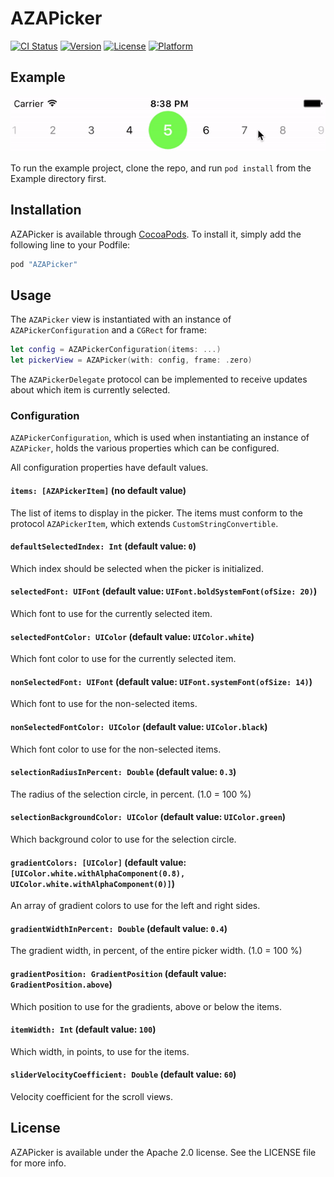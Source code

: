 # AZAPicker

[![CI Status](http://img.shields.io/travis/avanzabank/AZAPicker.svg?style=flat)](https://travis-ci.org/avanzabank/AZAPicker)
[![Version](https://img.shields.io/cocoapods/v/AZAPicker.svg?style=flat)](http://cocoapods.org/pods/AZAPicker)
[![License](https://img.shields.io/cocoapods/l/AZAPicker.svg?style=flat)](http://cocoapods.org/pods/AZAPicker)
[![Platform](https://img.shields.io/cocoapods/p/AZAPicker.svg?style=flat)](http://cocoapods.org/pods/AZAPicker)

## Example

![Example](Assets/example.gif)

To run the example project, clone the repo, and run `pod install` from the Example directory first.

## Installation

AZAPicker is available through [CocoaPods](http://cocoapods.org). To install
it, simply add the following line to your Podfile:

```ruby
pod "AZAPicker"
```

## Usage

The `AZAPicker` view is instantiated with an instance of `AZAPickerConfiguration` and a `CGRect` for frame:

```swift
let config = AZAPickerConfiguration(items: ...)
let pickerView = AZAPicker(with: config, frame: .zero)
```

The `AZAPickerDelegate` protocol can be implemented to receive updates about which item is currently selected.

### Configuration

`AZAPickerConfiguration`, which is used when instantiating an instance of `AZAPicker`, holds the various properties which can be configured.

All configuration properties have default values.

#### `items: [AZAPickerItem]` (no default value)

The list of items to display in the picker. The items must conform to the protocol `AZAPickerItem`, which extends `CustomStringConvertible`.

#### `defaultSelectedIndex: Int` (default value: `0`)

Which index should be selected when the picker is initialized.
    
#### `selectedFont: UIFont` (default value: `UIFont.boldSystemFont(ofSize: 20)`)

Which font to use for the currently selected item.

#### `selectedFontColor: UIColor` (default value: `UIColor.white`)

Which font color to use for the currently selected item.

#### `nonSelectedFont: UIFont` (default value: `UIFont.systemFont(ofSize: 14)`)

Which font to use for the non-selected items.

#### `nonSelectedFontColor: UIColor` (default value: `UIColor.black`)

Which font color to use for the non-selected items.

#### `selectionRadiusInPercent: Double` (default value: `0.3`)

The radius of the selection circle, in percent. (1.0 = 100 %)

#### `selectionBackgroundColor: UIColor` (default value: `UIColor.green`)

Which background color to use for the selection circle.
    
#### `gradientColors: [UIColor]` (default value: `[UIColor.white.withAlphaComponent(0.8), UIColor.white.withAlphaComponent(0)]`)

An array of gradient colors to use for the left and right sides.

#### `gradientWidthInPercent: Double` (default value: `0.4`)

The gradient width, in percent, of the entire picker width. (1.0 = 100 %)

#### `gradientPosition: GradientPosition` (default value: `GradientPosition.above`)
  
Which position to use for the gradients, above or below the items.

#### `itemWidth: Int` (default value: `100`)

Which width, in points, to use for the items.

#### `sliderVelocityCoefficient: Double` (default value: `60`)

Velocity coefficient for the scroll views.

## License

AZAPicker is available under the Apache 2.0 license. See the LICENSE file for more info.

